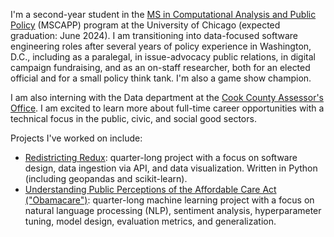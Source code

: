 I'm a second-year student in the <a href=https://capp.cs.uchicago.edu>MS in Computational Analysis and Public Policy</a> (MSCAPP) program at the University of Chicago (expected graduation: June 2024). I am transitioning into data-focused software engineering roles after several years of policy experience in Washington, D.C., including as a paralegal, in issue-advocacy public relations, in digital campaign fundraising, and as an on-staff researcher, both for an elected official and for a small policy think tank. I'm also a game show champion.

I am also interning with the Data department at the <a href=https://www.cookcountyassessor.com>Cook County Assessor's Office</a>. I am excited to learn more about full-time career opportunities with a technical focus in the public, civic, and social good sectors.

Projects I've worked on include:
<ul>
  <li><a href=https://github.com/uchicago-capp122-winter23/30122-project-redistricting-redux>Redistricting Redux</a>: quarter-long project with a focus on software design, data ingestion via API, and data visualization. Written in Python (including geopandas and scikit-learn).</li>
  <li><a href=https://github.com/necabotheking/ml-affordable-care-act>Understanding Public Perceptions of the Affordable Care Act ("Obamacare")</a>: quarter-long machine learning project with a focus on natural language processing (NLP), sentiment analysis, hyperparameter tuning, model design, evaluation metrics, and generalization.</li>
</ul>
  

